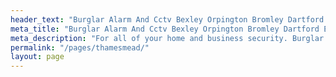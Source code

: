 ```yaml
---
header_text: "Burglar Alarm And Cctv Bexley Orpington Bromley Dartford Eltham"
meta_title: "Burglar Alarm And Cctv Bexley Orpington Bromley Dartford Eltham"
meta_description: "For all of your home and business security. Burglar Alarm Servicing, Burglar Alarm Installation, Alarm Battery and CCTV.. Call 020 8302 4065 or send an email"
permalink: "/pages/thamesmead/"
layout: page
---
```


